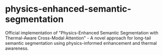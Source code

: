 # physics-enhanced-semantic-segmentation
Official implementation of "Physics-Enhanced Semantic Segmentation with Thermal-Aware Cross-Modal Attention" - A novel approach for long-tail semantic segmentation using physics-informed enhancement and thermal awareness.
